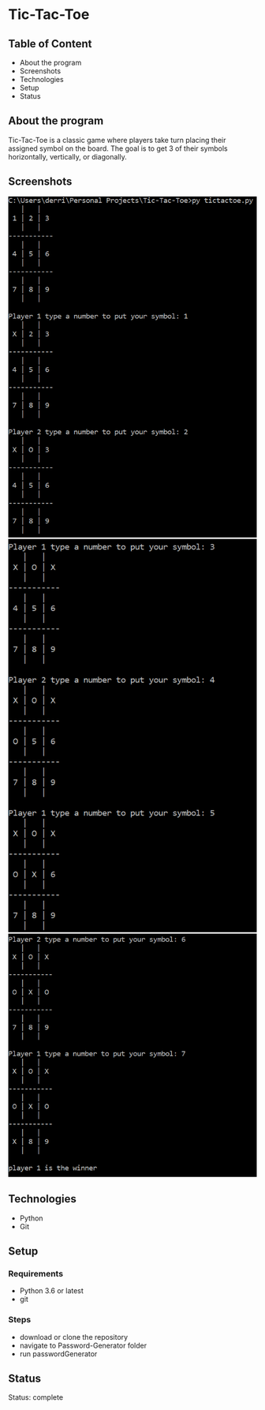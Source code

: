 # Tic-Tac-Toe

## Table of Content

- About the program
- Screenshots
- Technologies
- Setup
- Status

## About the program

Tic-Tac-Toe is a classic game where players take turn placing their assigned symbol on the board. The goal is to get 3 of their symbols horizontally, vertically, or diagonally.

## Screenshots

![Figure 1](https://github.com/derrickyu07/Tic-Tac-Toe/blob/main/screenshots/TicTac1.png?raw=true)
![Figure 2](https://github.com/derrickyu07/Tic-Tac-Toe/blob/main/screenshots/TicTac2.png?raw=true)
![Figure 3](https://github.com/derrickyu07/Tic-Tac-Toe/blob/main/screenshots/TicTac3.png?raw=true)

## Technologies

- Python
- Git

## Setup

### Requirements

- Python 3.6 or latest
- git

### Steps

- download or clone the repository
- navigate to Password-Generator folder
- run passwordGenerator

## Status

Status: complete
